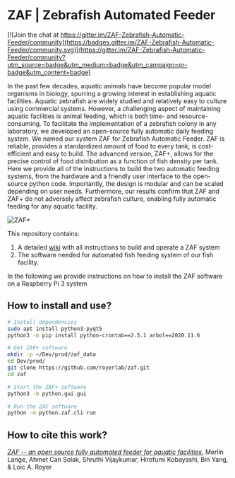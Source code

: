 # ZAF | Zebrafish Automated Feeder

[![Join the chat at https://gitter.im/ZAF-Zebrafish-Automatic-Feeder/community](https://badges.gitter.im/ZAF-Zebrafish-Automatic-Feeder/community.svg)](https://gitter.im/ZAF-Zebrafish-Automatic-Feeder/community?utm_source=badge&utm_medium=badge&utm_campaign=pr-badge&utm_content=badge)

In the past few decades, aquatic animals have become popular model organisms in biology, spurring a growing interest in establishing aquatic facilities. Aquatic zebrafish are widely studied and relatively easy to culture using commercial systems. However, a challenging aspect of maintaining aquatic facilities is animal feeding, which is both time- and resource-consuming. To facilitate the implementation of a zebrafish colony in any laboratory, we developed an open-source fully automatic daily feeding system. We named our system ZAF for Zebrafish Automatic Feeder. ZAF is reliable, provides a standardized amount of food to every tank, is cost-efficient and easy to build. The advanced version, ZAF+, allows for the precise control of food distribution as a function of fish density per tank. Here we provide all of the instructions to build the two automatic feeding systems, from the hardware and a friendly user interface to the open-source python code. Importantly, the design is modular and can be scaled depending on user needs. Furthermore, our results confirm that ZAF and ZAF+ do not adversely affect zebrafish culture, enabling fully automatic feeding for any aquatic facility.

![ZAF+](https://user-images.githubusercontent.com/1870994/115090362-857b5680-9ec9-11eb-9445-9378e0e6fe54.png)



This repository contains:

1. A detailed [wiki](https://github.com/royerlab/ZAF/wiki) with all instructions to build and operate a ZAF system
2. The software needed for automated fish feeding system of our fish facility.

In the following we provide instructions on how to install the ZAF software on a Raspberry Pi 3 system

## How to install and use?

```bash
# Install dependencies
sudo apt install python3-pyqt5
python3 -m pip install python-crontab==2.5.1 arbol==2020.11.6

# Get ZAF+ software
mkdir -p ~/Dev/prod/zaf_data
cd Dev/prod/
git clone https://github.com/royerlab/zaf.git
cd zaf

# Start the ZAF+ software
python3 -m python.gui.gui

# Run the ZAF software
python -m python.zaf.cli run
```

## How to cite this work?

[*ZAF -- an open source fully automated feeder for aquatic facilities.*](https://doi.org/10.1101/2021.04.28.441879)
Merlin Lange, Ahmet Can Solak, Shruthi Vijaykumar, Hirofumi Kobayashi,  Bin Yang, & Loic A. Royer

